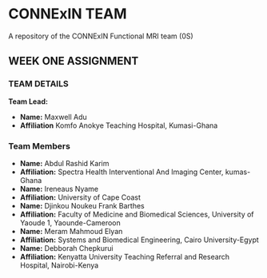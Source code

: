 # CONNExIN TEAM
A repository of the CONNExIN Functional MRI team (0S)

## WEEK ONE ASSIGNMENT
### TEAM DETAILS 

**Team Lead:**
- **Name:** Maxwell Adu
- **Affiliation** Komfo Anokye Teaching Hospital, Kumasi-Ghana 

### Team Members 
- **Name:** Abdul Rashid Karim
- **Affiliation:** Spectra Health Interventional And Imaging Center, kumas-Ghana  
- **Name:** Ireneaus Nyame 
- **Affiliation:** University of Cape Coast 
- **Name:** Djinkou Noukeu Frank Barthes
- **Affiliation:** Faculty of Medicine and Biomedical Sciences, University of Yaoude 1, Yaounde-Cameroon 
- **Name:** Meram Mahmoud Elyan 
- **Affiliation:** Systems and Biomedical Engineering, Cairo University-Egypt
- **Name:** Debborah Chepkurui
- **Affiliation:** Kenyatta University Teaching Referral and Research Hospital, Nairobi-Kenya 

